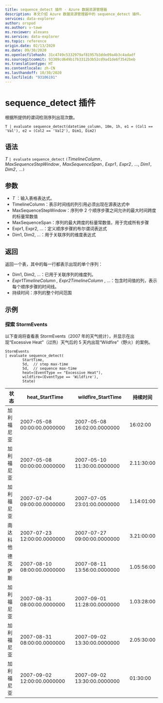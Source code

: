 ```yaml
---
title: sequence_detect 插件 - Azure 数据资源管理器
description: 本文介绍 Azure 数据资源管理器中的 sequence_detect 插件。
services: data-explorer
author: orspod
ms.author: v-tawe
ms.reviewer: alexans
ms.service: data-explorer
ms.topic: reference
origin.date: 02/13/2020
ms.date: 09/30/2020
ms.openlocfilehash: 31c4749c5332979af81957b3dde09a4b3c4adadf
ms.sourcegitcommit: 93309cd649b17b3312b3b52cd9ad1de6f3542beb
ms.translationtype: HT
ms.contentlocale: zh-CN
ms.lasthandoff: 10/30/2020
ms.locfileid: "93106191"
---
```

# <a name="sequence_detect-plugin"></a>sequence_detect 插件

根据所提供的谓词检测序列出现次数。

```kusto
T | evaluate sequence_detect(datetime_column, 10m, 1h, e1 = (Col1 == 'Val'), e2 = (Col2 == 'Val2'), Dim1, Dim2)
```

## <a name="syntax"></a>语法

*T* `| evaluate` `sequence_detect` `(`*TimelineColumn*`,` *MaxSequenceStepWindow*`,` *MaxSequenceSpan*`,` *Expr1*`,` *Expr2*`,` ..., *Dim1*`,` *Dim2*`,` ...`)`

## <a name="arguments"></a>参数

* *T* ：输入表格表达式。
* TimelineColumn：表示时间线的列引用必须出现在源表达式中
* MaxSequenceStepWindow：序列中 2 个顺序步骤之间允许的最大时间跨度的标量常数值
* MaxSequenceSpan：序列的最大跨度的标量常数值，用于完成所有步骤
* Expr1, Expr2, ...：定义顺序步骤的布尔谓词表达式
* Dim1, Dim2, ...：用于关联序列的维度表达式

## <a name="returns"></a>返回

返回一个表，其中的每一行都表示出现的单个序列：

* Dim1, Dim2, ...：已用于关联序列的维度列。
* *Expr1*_*TimelineColumn* , *Expr2*_*TimelineColumn* , ...：包含时间值的列，表示每个顺序步骤的时间线。
* 持续时间：序列的整个时间范围

## <a name="examples"></a>示例

### <a name="exploring-storm-events"></a>探索 StormEvents 

以下查询将查看表 StormEvents（2007 年的天气统计），并显示在出现“Excessive Heat”（过热）天气后的 5 天内出现“Wildfire”（野火）的案例。

<!-- csl: https://help.kusto.chinacloudapi.cn/Samples -->
```kusto
StormEvents
| evaluate sequence_detect(
        StartTime,
        5d,  // step max-time
        5d,  // sequence max-time
        heat=(EventType == "Excessive Heat"), 
        wildfire=(EventType == 'Wildfire'), 
        State)
```

|状态|heat_StartTime|wildfire_StartTime|持续时间|
|---|---|---|---|
|加利福尼亚|2007-05-08 00:00:00.0000000|2007-05-08 16:02:00.0000000|16:02:00|
|加利福尼亚|2007-05-08 00:00:00.0000000|2007-05-10 11:30:00.0000000|2.11:30:00|
|加利福尼亚|2007-07-04 09:00:00.0000000|2007-07-05 23:01:00.0000000|1.14:01:00|
|南达科他|2007-07-23 12:00:00.0000000|2007-07-27 09:00:00.0000000|3.21:00:00|
|德克萨斯|2007-08-10 08:00:00.0000000|2007-08-11 13:56:00.0000000|1.05:56:00|
|加利福尼亚|2007-08-31 08:00:00.0000000|2007-09-01 11:28:00.0000000|1.03:28:00|
|加利福尼亚|2007-08-31 08:00:00.0000000|2007-09-02 13:30:00.0000000|2.05:30:00|
|加利福尼亚|2007-09-02 12:00:00.0000000|2007-09-02 13:30:00.0000000|01:30:00|
